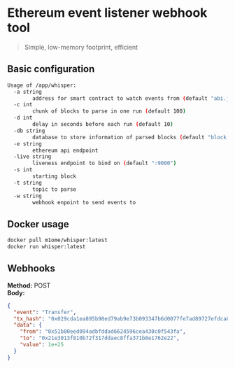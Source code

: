 # Ethereum event listener webhook tool
> Simple, low-memory footprint, efficient

## Basic configuration
```bash
Usage of /app/whisper:
  -a string
    	address for smart contract to watch events from (default "abi.json")
  -c int
    	chunk of blocks to parse in one run (default 100)
  -d int
    	delay in seconds before each run (default 10)
  -db string
    	database to store information of parsed blocks (default "block.txt")
  -e string
    	ethereum api endpoint
  -live string
    	liveness endpoint to bind on (default ":9000")
  -s int
    	starting block
  -t string
    	topic to parse
  -w string
    	webhook enpoint to send events to
```

## Docker usage
```bash
docker pull m1ome/whisper:latest
docker run whisper:latest
```

## Webhooks
**Method:** POST\
**Body:**
```json
{
  "event": "Transfer",
  "tx_hash": "0x029cda1ea895b98ed79ab9e73b093347b6d0077fe7ad89727efdca881190e56f",
  "data": {
    "from": "0x51b80eed094adbfddad6624596cea430c0f543fa",
    "to": "0x21e3013f810b72f317ddaec8ffa371b8e1762e22",
    "value": 1e+25
  }
}
```
